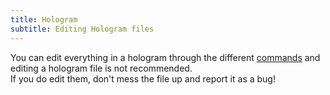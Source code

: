 ```yaml
---
title: Hologram
subtitle: Editing Hologram files
---
```


You can edit everything in a hologram through the different [commands](../commands/index.md) and editing a hologram file is not recommended.  
If you do edit them, don't mess the file up and report it as a bug!
